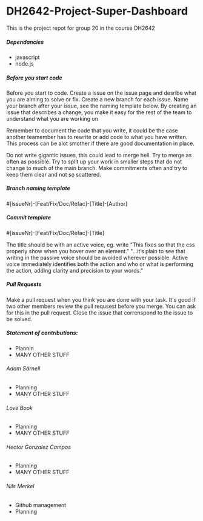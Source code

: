 # DH2642-Project-Super-Dashboard
This is the project repot for group 20 in the course DH2642

##### Dependancies
- javascript
- node.js

##### Before you start code
Before you start to code. Create a issue on the issue page and desribe what you are aiming to solve or fix. Create a new branch for each issue.
Name your branch after your issue, see the naming template below. By creating an issue that describes a change, you make it easy for the rest of the team to understand what you are working on

Remember to document the code that you write, it could be the case another teamember has to rewrite or add code to what you have written. 
This process can be alot smother if there are good documentation in place. 

Do not write gigantic issues, this could lead to merge hell. Try to merge as often as possible. Try to split up your work in smaller steps that do not change to much of the main branch. Make commitments often and try to keep them clear and not so scattered.

##### Branch naming template

#[issueNr]-[Feat/Fix/Doc/Refac]-[Title]-[Author]

##### Commit template
#[issueNr]-[Feat/Fix/Doc/Refac]-[Title]

The title should be with an active voice, eg. write "This fixes so that the css properly show when you hover over an element." 
"...it’s plain to see that writing in the passive voice should be avoided wherever possible. Active voice immediately identifies both the action and who or what is performing the action, adding clarity and precision to your words."

##### Pull Requests
Make a pull request when you think you are done with your task. It's good if two other members review the pull requsest before you merge. You can ask for this in the pull request. Close the issue that correnspond to the issue to be solved. 

##### Statement of contributions:
 - Plannin
 - MANY OTHER STUFF 
###### Adam Särnell
 - Planning
 - MANY OTHER STUFF 
###### Love Book
 - Planning
 - MANY OTHER STUFF 
###### Hector Gonzalez Campos
 - Planning 
 - MANY OTHER STUFF 
###### Nils Merkel
 - Github management 
 - Planning 
